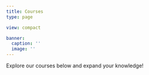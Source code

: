 ```yaml
---
title: Courses
type: page

view: compact

banner:
  caption: ''
  image: ''
---
```


Explore our courses below and expand your knowledge!
